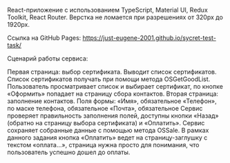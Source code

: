 React-приложение с использованием TypeScript, Material UI, Redux Toolkit, React Router. Верстка не ломается при разрешениях от 320px до 1920px.

Ссылка на GitHub Pages: https://just-eugene-2001.github.io/sycret-test-task/

Сценарий работы сервиса:

Первая страница: выбор сертификата. Выводит список сертификатов. Список сертификатов получать при помощи метода OSGetGoodList. Пользователь просматривает список и выбирает сертификат, по кнопке «Оформить» попадает на страницу сбора контактов.
Вторая страница: заполнение контактов. Поля формы: «Имя», обязательное «Телефон», по маске телефона, обязательное «Почта», обязательное Сервис проверяет правильность заполнения полей, доступны кнопки «Назад» (обратно на страницу выбора сертификата) и «Оплатить». Сервис сохраняет собранные данные с помощью метода OSSale.
В рамках данного задания кнопка «Оплатить» ведет на страницу-заглушку с текстом «оплата…», страница нужна просто для понимания, что пользователь успешно дошел до оплаты.